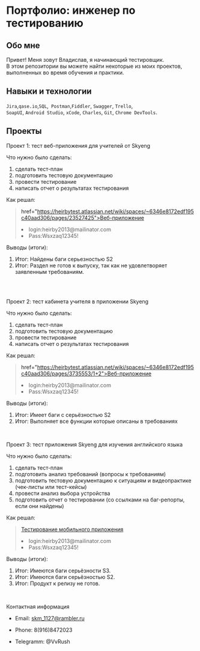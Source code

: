 # Портфолио: инженер по тестированию
## Обо мне 
Привет! Меня зовут Владислав, я начинающий тестировщик. <br>
В этом репозитории вы можете найти некоторые из моих проектов, выполненных во время обучения и практики.
<br>
## Навыки и технологии
``Jira``,``qase.io``,``SQL``,`` Postman``,``Fiddler``, ``Swagger``, ``Trello``, <br>
``SoapUI``, ``Android Studio``, ``xCode``, ``Charles``, ``Git``, ``Chrome DevTools``.
## Проекты

<p> Проект 1: тест веб-приложения для учителей от Skyeng</p>

<p>Что нужно было сделать:<p>

<ol>
  <li>сделать тест-план </li>
  <li>подготовить тестовую документацию</li>
  <li>провести тестирование</li>
  <li>написать отчет о результатах тестирования</li>
</ol>
<p>Как решал:<p>

> <a> href="https://heirbytest.atlassian.net/wiki/spaces/~6346e8172edf195c40aad306/pages/23527425">Веб-приложение</a>
>  <li>login:heirby2013@mailinator.com</li>
>  <li>Pass:Wsxzaq12345!</li>

<p>Выводы (итоги):<p>
<ol>
  <li>Итог: Найдены  баги серьезностью S2</li>
  <li>Итог: Раздел  не готов к выпуску, так как не удовлетворяет заявленным требованиям.  
</li>
</ol>
<br> 
<br> 
<p> Проект 2: тест кабинета учителя в приложении Skyeng</p>
<p>Что нужно было сделать:<p>
<ol>
  <li>сделать тест-план </li>
  <li>подготовить тестовую документацию</li>
  <li>провести тестирование</li>
  <li>написать отчет о результатах тестирования</li>
</ol>
<p>Как решал:</p>

>  <a> href="https://heirbytest.atlassian.net/wiki/spaces/~6346e8172edf195c40aad306/pages/3735553/1+2">Веб-приложение </a>
>  <li>login:heirby2013@mailinator.com</li>
>  <li>Pass:Wsxzaq12345!</li>
<p>Выводы (итоги):<p>
<ol>
  <li>Итог: Имеет баги с серьёзностью S2</li>
  <li>Итог: Выполняет все функции которые описаны в требованиях </li>
</ol>
<br> 
<p> Проект 3: тест приложения Skyeng для изучения английского языка</p>
<p>Что нужно было сделать:<p>
<ol>
  <li>сделать тест-план </li>
  <li>подготовить анализ требований (вопросы к требованиям)</li>
  <li>подготовить тестовую документацию к ситуациям и видеопрактике (чек-листы или тест-кейсы)</li>
  <li>провести анализ выбора устройства</li>
  <li>подготовить отчет о тестировании (со ссылками на баг-репорты, если они найдены)</li>
</ol>
<p>Как решал:</p>

> <a href="https://heirbytest.atlassian.net/wiki/spaces/~6346e8172edf195c40aad306/pages/18317313">Тестирование мобильного приложения</a>
>  <li>login:heirby2013@mailinator.com</li>
>  <li>Pass:Wsxzaq12345!</li>

<p>Выводы (итоги):<p>
<ol>
  <li>Итог: Имеются баги серьёзности S3. </li>
  <li>Итог: Имеются баги серьёзностью S2.</li>
  <li>Итог: Продукт к релизу не готов.</li>
</ol>
<br> 
 
 Контактная информация
- Email: skm_1127@rambler.ru
- Phone: 8(916)8472023

- Telegramm: @VvRush
